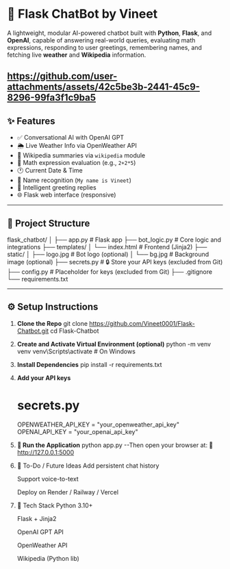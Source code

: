 # 🤖 Flask ChatBot by Vineet

A lightweight, modular AI-powered chatbot built with **Python**, **Flask**, and **OpenAI**, capable of answering real-world queries, evaluating math expressions, responding to user greetings, remembering names, and fetching live **weather** and **Wikipedia** information.

https://github.com/user-attachments/assets/42c5be3b-2441-45c9-8296-99fa3f1c9ba5
---

## ✨ Features

- ✅ Conversational AI with OpenAI GPT
- 🌦 Live Weather Info via OpenWeather API
- 🧠 Wikipedia summaries via `wikipedia` module
- 🧮 Math expression evaluation (e.g., `2+2*5`)
- 🕐 Current Date & Time
- 👋 Name recognition (`My name is Vineet`)
- 💬 Intelligent greeting replies
- 🌐 Flask web interface (responsive)

---

## 📁 Project Structure

flask_chatbot/
│
├── app.py # Flask app
├── bot_logic.py # Core logic and integrations
├── templates/
│ └── index.html # Frontend (Jinja2)
├── static/
│ ├── logo.jpg # Bot logo (optional)
│ └── bg.jpg # Background image (optional)
├── secrets.py # 🔒 Store your API keys (excluded from Git)
├── config.py # Placeholder for keys (excluded from Git)
├── .gitignore
└── requirements.txt




---

## ⚙️ Setup Instructions

1. **Clone the Repo**
   git clone https://github.com/Vineet0001/Flask-Chatbot.git
   cd Flask-Chatbot

2. **Create and Activate Virtual Environment (optional)**
   python -m venv venv
   venv\Scripts\activate  # On Windows

4. **Install Dependencies**
   pip install -r requirements.txt

5. **Add your API keys**
   # secrets.py
   OPENWEATHER_API_KEY = "your_openweather_api_key"
   OPENAI_API_KEY = "your_openai_api_key"

6. **🚀 Run the Application**
   python app.py  --Then open your browser at:
  📍 http://127.0.0.1:5000

7. 📌 To-Do / Future Ideas
   Add persistent chat history

   Support voice-to-text

   Deploy on Render / Railway / Vercel

8. 🧠 Tech Stack
   Python 3.10+

   Flask + Jinja2

   OpenAI GPT API

   OpenWeather API

   Wikipedia (Python lib)


